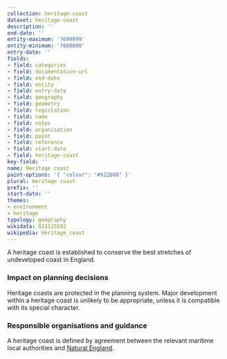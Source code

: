 ```yaml
---
collection: heritage-coast
dataset: heritage-coast
description: ''
end-date: ''
entity-maximum: '7699999'
entity-minimum: '7600000'
entry-date: ''
fields:
- field: categories
- field: documentation-url
- field: end-date
- field: entity
- field: entry-date
- field: geography
- field: geometry
- field: legislation
- field: name
- field: notes
- field: organisation
- field: point
- field: reference
- field: start-date
- field: heritage-coast
key-field: ''
name: Heritage coast
paint-options: '{ "colour": "#912b88" }'
plural: Heritage coast
prefix: ''
start-date: ''
themes:
- environment
- heritage
typology: geography
wikidata: Q13125592
wikipedia: Heritage_coast
---
```


A heritage coast is established to conserve the best stretches of undeveloped coast in England. 

### Impact on planning decisions

Heritage coasts are protected in the planning system. Major development within a heritage coast is unlikely to be appropriate, unless it is compatible with its special character. 

### Responsible organisations and guidance

A heritage coast is defined by agreement between the relevant maritime local authorities and [Natural England](https://www.gov.uk/government/organisations/natural-england).
